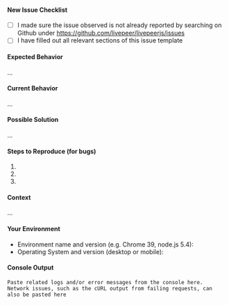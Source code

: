 <!--- Provide a general summary of the issue in the Title above -->

#### New Issue Checklist
<!-- Replace [ ] with [x] to check off the list -->
- [ ] I made sure the issue observed is not already reported by searching on Github under https://github.com/livepeer/livepeerjs/issues
- [ ] I have filled out all relevant sections of this issue template

#### Expected Behavior
<!--- If you're describing a bug, tell us what should happen -->
<!--- If you're suggesting a change/improvement, tell us how it should work -->
...

#### Current Behavior
<!--- If describing a bug, tell us what happens instead of the expected behavior -->
<!--- If suggesting a change/improvement, explain the difference from current behavior -->
...

#### Possible Solution
<!--- Not obligatory, but suggest a fix/reason for the bug, -->
<!--- or ideas how to implement the addition or change -->
...

#### Steps to Reproduce (for bugs)
<!--- Provide a link to a live example, or an unambiguous set of steps to -->
<!--- reproduce this bug. Include code to reproduce, if relevant -->
1.
2.
3.

#### Context
<!--- How has this issue affected you? What are you trying to accomplish? -->
<!--- Providing context helps us come up with a solution that is most useful in the real world -->
...

#### Your Environment
<!--- Include as many relevant details about the environment you experienced the bug in -->
* Environment name and version (e.g. Chrome 39, node.js 5.4):
* Operating System and version (desktop or mobile):

#### Console Output
<!--- Delete this section if not relevant -->
```
Paste related logs and/or error messages from the console here.
Network issues, such as the cURL output from failing requests, can also be pasted here
```

